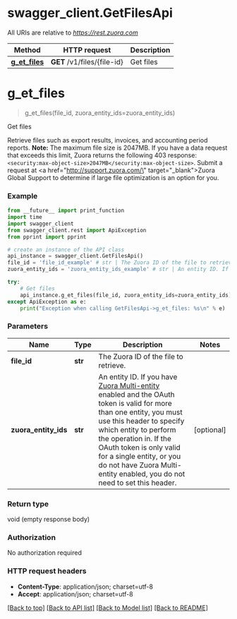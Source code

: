 # swagger_client.GetFilesApi

All URIs are relative to *https://rest.zuora.com*

Method | HTTP request | Description
------------- | ------------- | -------------
[**g_et_files**](GetFilesApi.md#g_et_files) | **GET** /v1/files/{file-id} | Get files


# **g_et_files**
> g_et_files(file_id, zuora_entity_ids=zuora_entity_ids)

Get files

Retrieve files such as export results, invoices, and accounting period reports.  **Note:** The maximum file size is 2047MB. If you have a data request that exceeds this limit, Zuora returns the following 403 response: `<security:max-object-size>2047MB</security:max-object-size>`. Submit a request at <a href=\"http://support.zuora.com/\" target=\"_blank\">Zuora Global Support</a> to determine if large file optimization is an option for you. 

### Example
```python
from __future__ import print_function
import time
import swagger_client
from swagger_client.rest import ApiException
from pprint import pprint

# create an instance of the API class
api_instance = swagger_client.GetFilesApi()
file_id = 'file_id_example' # str | The Zuora ID of the file to retrieve. 
zuora_entity_ids = 'zuora_entity_ids_example' # str | An entity ID. If you have [Zuora Multi-entity](https://knowledgecenter.zuora.com/BB_Introducing_Z_Business/Multi-entity) enabled and the OAuth token is valid for more than one entity, you must use this header to specify which entity to perform the operation in. If the OAuth token is only valid for a single entity, or you do not have Zuora Multi-entity enabled, you do not need to set this header.  (optional)

try:
    # Get files
    api_instance.g_et_files(file_id, zuora_entity_ids=zuora_entity_ids)
except ApiException as e:
    print("Exception when calling GetFilesApi->g_et_files: %s\n" % e)
```

### Parameters

Name | Type | Description  | Notes
------------- | ------------- | ------------- | -------------
 **file_id** | **str**| The Zuora ID of the file to retrieve.  | 
 **zuora_entity_ids** | **str**| An entity ID. If you have [Zuora Multi-entity](https://knowledgecenter.zuora.com/BB_Introducing_Z_Business/Multi-entity) enabled and the OAuth token is valid for more than one entity, you must use this header to specify which entity to perform the operation in. If the OAuth token is only valid for a single entity, or you do not have Zuora Multi-entity enabled, you do not need to set this header.  | [optional] 

### Return type

void (empty response body)

### Authorization

No authorization required

### HTTP request headers

 - **Content-Type**: application/json; charset=utf-8
 - **Accept**: application/json; charset=utf-8

[[Back to top]](#) [[Back to API list]](../README.md#documentation-for-api-endpoints) [[Back to Model list]](../README.md#documentation-for-models) [[Back to README]](../README.md)

